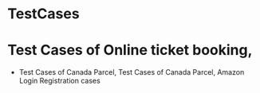 # TestCases
# Test Cases of Online ticket booking,
* Test Cases of Canada Parcel,
Test Cases of Canada Parcel,
Amazon Login Registration cases
